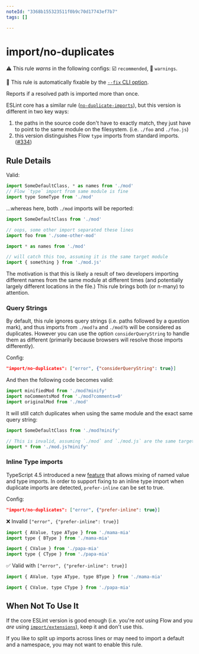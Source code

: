 ```yaml
---
noteId: "3368b155323511f0b9c70d17743ef7b7"
tags: []

---
```


# import/no-duplicates

⚠️ This rule _warns_ in the following configs: ☑️ `recommended`, 🚸 `warnings`.

🔧 This rule is automatically fixable by the [`--fix` CLI option](https://eslint.org/docs/latest/user-guide/command-line-interface#--fix).

<!-- end auto-generated rule header -->

Reports if a resolved path is imported more than once.

ESLint core has a similar rule ([`no-duplicate-imports`](https://eslint.org/docs/rules/no-duplicate-imports)), but this version
is different in two key ways:

1. the paths in the source code don't have to exactly match, they just have to point to the same module on the filesystem. (i.e. `./foo` and `./foo.js`)
2. this version distinguishes Flow `type` imports from standard imports. ([#334](https://github.com/import-js/eslint-plugin-import/pull/334))

## Rule Details

Valid:

```js
import SomeDefaultClass, * as names from './mod'
// Flow `type` import from same module is fine
import type SomeType from './mod'
```

...whereas here, both `./mod` imports will be reported:

```js
import SomeDefaultClass from './mod'

// oops, some other import separated these lines
import foo from './some-other-mod'

import * as names from './mod'

// will catch this too, assuming it is the same target module
import { something } from './mod.js'
```

The motivation is that this is likely a result of two developers importing different
names from the same module at different times (and potentially largely different
locations in the file.) This rule brings both (or n-many) to attention.

### Query Strings

By default, this rule ignores query strings (i.e. paths followed by a question mark), and thus imports from `./mod?a` and `./mod?b` will be considered as duplicates. However you can use the option `considerQueryString` to handle them as different (primarily because browsers will resolve those imports differently).

Config:

```json
"import/no-duplicates": ["error", {"considerQueryString": true}]
```

And then the following code becomes valid:

```js
import minifiedMod from './mod?minify'
import noCommentsMod from './mod?comments=0'
import originalMod from './mod'
```

It will still catch duplicates when using the same module and the exact same query string:

```js
import SomeDefaultClass from './mod?minify'

// This is invalid, assuming `./mod` and `./mod.js` are the same target:
import * from './mod.js?minify'
```

### Inline Type imports

TypeScript 4.5 introduced a new [feature](https://devblogs.microsoft.com/typescript/announcing-typescript-4-5/#type-on-import-names) that allows mixing of named value and type imports. In order to support fixing to an inline type import when duplicate imports are detected, `prefer-inline` can be set to true.

Config:

```json
"import/no-duplicates": ["error", {"prefer-inline": true}]
```

<!--tabs-->

❌ Invalid `["error", {"prefer-inline": true}]`

```js
import { AValue, type AType } from './mama-mia'
import type { BType } from './mama-mia'

import { CValue } from './papa-mia'
import type { CType } from './papa-mia'
```

✅ Valid with `["error", {"prefer-inline": true}]`

```js
import { AValue, type AType, type BType } from './mama-mia'

import { CValue, type CType } from './papa-mia'
```

<!--tabs-->

## When Not To Use It

If the core ESLint version is good enough (i.e. you're _not_ using Flow and you _are_ using [`import/extensions`](./extensions.md)), keep it and don't use this.

If you like to split up imports across lines or may need to import a default and a namespace,
you may not want to enable this rule.
